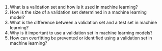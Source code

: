 1. What is a validation set and how is it used in machine learning?
2. How is the size of a validation set determined in a machine learning model?
3. What is the difference between a validation set and a test set in machine learning?
4. Why is it important to use a validation set in machine learning models?
5. How can overfitting be prevented or identified using a validation set in machine learning?